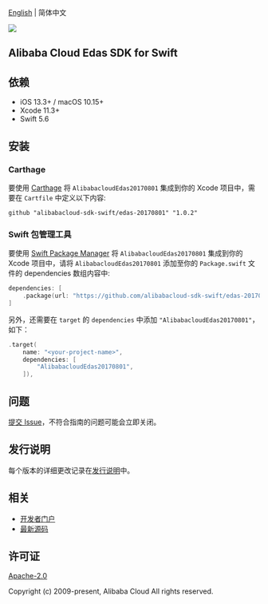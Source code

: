 [English](README.md) | 简体中文

![](https://aliyunsdk-pages.alicdn.com/icons/AlibabaCloud.svg)

## Alibaba Cloud Edas SDK for Swift

## 依赖

- iOS 13.3+ / macOS 10.15+
- Xcode 11.3+
- Swift 5.6

## 安装

### Carthage

要使用 [Carthage](https://github.com/Carthage/Carthage) 将 `AlibabacloudEdas20170801` 集成到你的 Xcode 项目中，需要在 `Cartfile` 中定义以下内容:

```ogdl
github "alibabacloud-sdk-swift/edas-20170801" "1.0.2"
```

### Swift 包管理工具

要使用 [Swift Package Manager](https://swift.org/package-manager/) 将 `AlibabacloudEdas20170801` 集成到你的 Xcode 项目中，请将 `AlibabacloudEdas20170801` 添加至你的 `Package.swift` 文件的 dependencies 数组内容中:

```swift
dependencies: [
    .package(url: "https://github.com/alibabacloud-sdk-swift/edas-20170801.git", from: "1.0.2")
]
```

另外，还需要在 `target` 的 `dependencies` 中添加 `"AlibabacloudEdas20170801"`，如下：

```swift
.target(
    name: "<your-project-name>",
    dependencies: [
        "AlibabacloudEdas20170801",
    ]),
```

## 问题

[提交 Issue](https://github.com/alibabacloud-sdk-swift/edas-20170801/issues/new)，不符合指南的问题可能会立即关闭。

## 发行说明

每个版本的详细更改记录在[发行说明](./ChangeLog.txt)中。

## 相关

* [开发者门户](https://next.api.aliyun.com/home)
* [最新源码](https://github.com/alibabacloud-sdk-swift/edas-20170801)

## 许可证

[Apache-2.0](http://www.apache.org/licenses/LICENSE-2.0)

Copyright (c) 2009-present, Alibaba Cloud All rights reserved.
